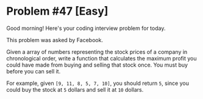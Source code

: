 # Problem #47 [Easy]  

Good morning! Here's your coding interview problem for today.  

This problem was asked by Facebook.  

Given a array of numbers representing the stock prices of a company in chronological order, write a function that calculates the maximum profit you could have made from buying and selling that stock once. You must buy before you can sell it.  

For example, given `[9, 11, 8, 5, 7, 10]`, you should return `5`, since you could buy the stock at `5` dollars and sell it at `10` dollars.  
